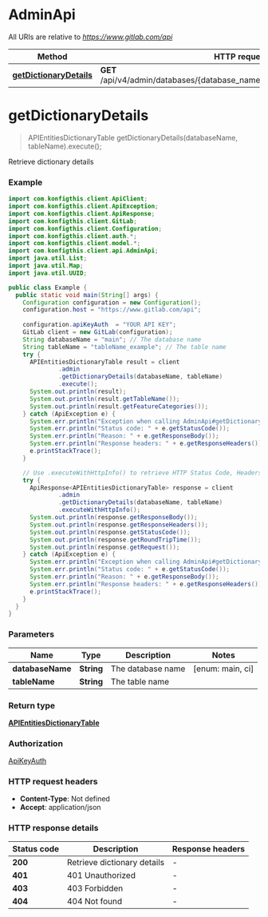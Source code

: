 # AdminApi

All URIs are relative to *https://www.gitlab.com/api*

| Method | HTTP request | Description |
|------------- | ------------- | -------------|
| [**getDictionaryDetails**](AdminApi.md#getDictionaryDetails) | **GET** /api/v4/admin/databases/{database_name}/dictionary/tables/{table_name} |  |


<a name="getDictionaryDetails"></a>
# **getDictionaryDetails**
> APIEntitiesDictionaryTable getDictionaryDetails(databaseName, tableName).execute();



Retrieve dictionary details

### Example
```java
import com.konfigthis.client.ApiClient;
import com.konfigthis.client.ApiException;
import com.konfigthis.client.ApiResponse;
import com.konfigthis.client.GitLab;
import com.konfigthis.client.Configuration;
import com.konfigthis.client.auth.*;
import com.konfigthis.client.model.*;
import com.konfigthis.client.api.AdminApi;
import java.util.List;
import java.util.Map;
import java.util.UUID;

public class Example {
  public static void main(String[] args) {
    Configuration configuration = new Configuration();
    configuration.host = "https://www.gitlab.com/api";
    
    configuration.apiKeyAuth  = "YOUR API KEY";
    GitLab client = new GitLab(configuration);
    String databaseName = "main"; // The database name
    String tableName = "tableName_example"; // The table name
    try {
      APIEntitiesDictionaryTable result = client
              .admin
              .getDictionaryDetails(databaseName, tableName)
              .execute();
      System.out.println(result);
      System.out.println(result.getTableName());
      System.out.println(result.getFeatureCategories());
    } catch (ApiException e) {
      System.err.println("Exception when calling AdminApi#getDictionaryDetails");
      System.err.println("Status code: " + e.getStatusCode());
      System.err.println("Reason: " + e.getResponseBody());
      System.err.println("Response headers: " + e.getResponseHeaders());
      e.printStackTrace();
    }

    // Use .executeWithHttpInfo() to retrieve HTTP Status Code, Headers and Request
    try {
      ApiResponse<APIEntitiesDictionaryTable> response = client
              .admin
              .getDictionaryDetails(databaseName, tableName)
              .executeWithHttpInfo();
      System.out.println(response.getResponseBody());
      System.out.println(response.getResponseHeaders());
      System.out.println(response.getStatusCode());
      System.out.println(response.getRoundTripTime());
      System.out.println(response.getRequest());
    } catch (ApiException e) {
      System.err.println("Exception when calling AdminApi#getDictionaryDetails");
      System.err.println("Status code: " + e.getStatusCode());
      System.err.println("Reason: " + e.getResponseBody());
      System.err.println("Response headers: " + e.getResponseHeaders());
      e.printStackTrace();
    }
  }
}

```

### Parameters

| Name | Type | Description  | Notes |
|------------- | ------------- | ------------- | -------------|
| **databaseName** | **String**| The database name | [enum: main, ci] |
| **tableName** | **String**| The table name | |

### Return type

[**APIEntitiesDictionaryTable**](APIEntitiesDictionaryTable.md)

### Authorization

[ApiKeyAuth](../README.md#ApiKeyAuth)

### HTTP request headers

 - **Content-Type**: Not defined
 - **Accept**: application/json

### HTTP response details
| Status code | Description | Response headers |
|-------------|-------------|------------------|
| **200** | Retrieve dictionary details |  -  |
| **401** | 401 Unauthorized |  -  |
| **403** | 403 Forbidden |  -  |
| **404** | 404 Not found |  -  |

